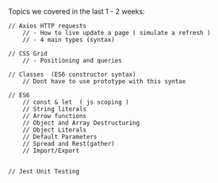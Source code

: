 Topics we covered in the last 1 - 2 weeks:

    // Axios HTTP requests
        // - How to live update a page ( simulate a refresh )
        // - 4 main types (syntax)
        
    // CSS Grid
        // - Positioning and queries

    // Classes  (ES6 constructor syntax)
        // Dont have to use prototype with this syntax

    // ES6
        // const & let  ( js scoping )
        // String literals
        // Arrow functions
        // Object and Array Destructuring  
        // Object Literals
        // Default Parameters
        // Spread and Rest(gather)
        // Import/Export


    // Jest Unit Testing
